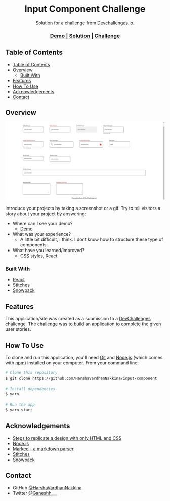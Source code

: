 <!-- Please update value in the {}  -->

<h1 align="center">Input Component Challenge</h1>

<div align="center">
   Solution for a challenge from  <a href="http://devchallenges.io" target="_blank">Devchallenges.io</a>.
</div>

<div align="center">
  <h3>
    <a href="https://input-component.vercel.app/">
      Demo
    </a>
    <span> | </span>
    <a href="https://github.com/HarshaVardhanNakkina/input-component">
      Solution
    </a>
    <span> | </span>
    <a href="https://devchallenges.io/challenges/TSqutYM4c5WtluM7QzGp">
      Challenge
    </a>
  </h3>
</div>

<!-- TABLE OF CONTENTS -->

## Table of Contents

- [Table of Contents](#table-of-contents)
- [Overview](#overview)
  - [Built With](#built-with)
- [Features](#features)
- [How To Use](#how-to-use)
- [Acknowledgements](#acknowledgements)
- [Contact](#contact)

<!-- OVERVIEW -->

## Overview

![screenshot](./input_component_challenge.png)

Introduce your projects by taking a screenshot or a gif. Try to tell visitors a story about your project by answering:

- Where can I see your demo?
  - [Demo](https://input-component.vercel.app/)
- What was your experience?
  - A little bit difficult, I think. I dont know how to structure these type of components.
- What have you learned/improved?
  - CSS styles, React

### Built With

<!-- This section should list any major frameworks that you built your project using. Here are a few examples.-->

- [React](https://reactjs.org/)
- [Stitches](https://stitches.dev/)
- [Snowpack](https://www.snowpack.dev/)

## Features

<!-- List the features of your application or follow the template. Don't share the figma file here :) -->

This application/site was created as a submission to a [DevChallenges](https://devchallenges.io/challenges) challenge. The [challenge](https://devchallenges.io/challenges/TSqutYM4c5WtluM7QzGp) was to build an application to complete the given user stories.

## How To Use

<!-- Example:  -->

To clone and run this application, you'll need [Git](https://git-scm.com) and [Node.js](https://nodejs.org/en/download/) (which comes with [npm](http://npmjs.com)) installed on your computer. From your command line:

```bash
# Clone this repository
$ git clone https://github.com/HarshaVardhanNakkina/input-component

# Install dependencies
$ yarn

# Run the app
$ yarn start
```

## Acknowledgements

<!-- This section should list any articles or add-ons/plugins that helps you to complete the project. This is optional but it will help you in the future. For exmpale -->

- [Steps to replicate a design with only HTML and CSS](https://devchallenges-blogs.web.app/how-to-replicate-design/)
- [Node.js](https://nodejs.org/)
- [Marked - a markdown parser](https://github.com/chjj/marked)
- [Stitches](https://stitches.dev/)
- [Snowpack](https://www.snowpack.dev/)

## Contact

- GitHub [@HarshaVardhanNakkina](https://github.com/HarshaVardhanNakkina})
- Twitter [@Ganeshh___](https://twitter.com/Ganeshh___)
